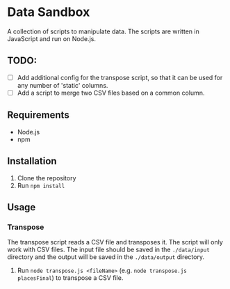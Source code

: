 # Data Sandbox

A collection of scripts to manipulate data. The scripts are written in JavaScript and run on Node.js.

## TODO:
- [ ] Add additional config for the transpose script, so that it can be used for any number of 'static' columns.
- [ ] Add a script to merge two CSV files based on a common column.

## Requirements

- Node.js
- npm

## Installation

1. Clone the repository
2. Run `npm install`

## Usage

### Transpose

The transpose script reads a CSV file and transposes it. The script will only work with CSV files. The input file should be saved in the `./data/input` directory and the output will be saved in the `./data/output` directory.

1. Run `node transpose.js <fileName>` (e.g. `node transpose.js placesFinal`) to transpose a CSV file.
